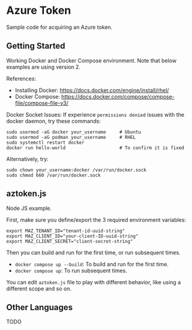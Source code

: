 # Azure Token
Sample code for acquiring an Azure token.


## Getting Started
Working Docker and Docker Compose environment. Note that below examples are using version 2.

References:
  - Installing Docker: <https://docs.docker.com/engine/install/rhel/>
  - Docker Compose: <https://docs.docker.com/compose/compose-file/compose-file-v3/>

Docker Socket Issues:
If experience `permissions denied` issues with the docker daemon, try these commands: 

```
sudo usermod -aG docker your_username     # Ubuntu
sudo usermod -aG podman your_username     # RHEL
sudo systemctl restart docker
docker run hello-world                    # To confirm it is fixed
```

Alternatively, try:
```
sudo chown your_username:docker /var/run/docker.sock
sudo chmod 660 /var/run/docker.sock
```

## aztoken.js
Node JS example.

First, make sure you define/export the 3 required environment variables: 

```
export MAZ_TENANT_ID="tenant-id-uuid-string"
export MAZ_CLIENT_ID="your-client-ID-uuid-string"
export MAZ_CLIENT_SECRET="client-secret-string"
```

Then you can build and run for the first time, or run subsequent times.

- `docker compose up --build`: To build and run for the first time.
- `docker compose up`: To run subsequent times.

You can edit `aztoken.js` file to play with different behavior, like using a different scope and so on.


## Other Languages
TODO

